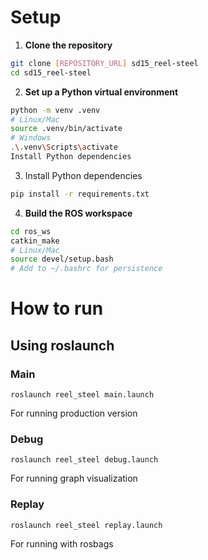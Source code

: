 # Setup


1. **Clone the repository**  
```bash
git clone [REPOSITORY_URL] sd15_reel-steel
cd sd15_reel-steel
```
2. **Set up a Python virtual environment**

```bash
python -m venv .venv
# Linux/Mac
source .venv/bin/activate  
# Windows
.\.venv\Scripts\activate
Install Python dependencies
```
3. Install Python dependencies
```bash
pip install -r requirements.txt
```
4. **Build the ROS workspace**
```bash
cd ros_ws
catkin_make
# Linux/Mac
source devel/setup.bash  
# Add to ~/.bashrc for persistence
```

# How to run
## Using roslaunch
### Main
```
roslaunch reel_steel main.launch
```
For running production version

### Debug
```
roslaunch reel_steel debug.launch
```
For running graph visualization 

### Replay
```
roslaunch reel_steel replay.launch
```
For running with rosbags